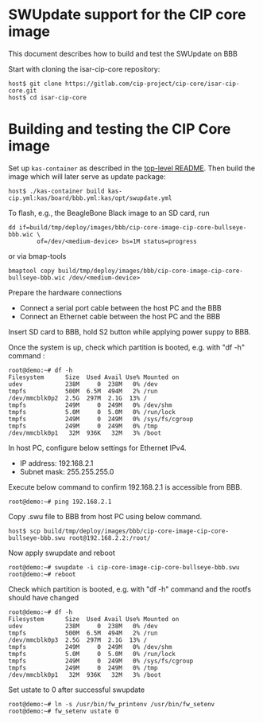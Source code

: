 # SWUpdate support for the CIP core image

This document describes how to build and test the SWUpdate on BBB

Start with cloning the isar-cip-core repository:
```
host$ git clone https://gitlab.com/cip-project/cip-core/isar-cip-core.git
host$ cd isar-cip-core
```

# Building and testing the CIP Core image

Set up `kas-container` as described in the [top-level README](../README.md).
Then build the image which will later serve as update package:
```
host$ ./kas-container build kas-cip.yml:kas/board/bbb.yml:kas/opt/swupdate.yml
```

To flash, e.g., the BeagleBone Black image to an SD card, run
```
dd if=build/tmp/deploy/images/bbb/cip-core-image-cip-core-bullseye-bbb.wic \
        of=/dev/<medium-device> bs=1M status=progress
```

or via bmap-tools
```
bmaptool copy build/tmp/deploy/images/bbb/cip-core-image-cip-core-bullseye-bbb.wic /dev/<medium-device>
```

Prepare the hardware connections

* Connect a serial port cable between the host PC and the BBB
* Connect an Ethernet cable between the host PC and the BBB

Insert SD card to BBB, hold S2 button while applying power suppy to BBB.

Once the system is up, check which partition is booted, e.g. with "df -h" command :
```
root@demo:~# df -h
Filesystem      Size  Used Avail Use% Mounted on
udev            238M     0  238M   0% /dev
tmpfs           500M  6.5M  494M   2% /run
/dev/mmcblk0p2  2.5G  297M  2.1G  13% /
tmpfs           249M     0  249M   0% /dev/shm
tmpfs           5.0M     0  5.0M   0% /run/lock
tmpfs           249M     0  249M   0% /sys/fs/cgroup
tmpfs           249M     0  249M   0% /tmp
/dev/mmcblk0p1   32M  936K   32M   3% /boot
```

In host PC, configure below settings for Ethernet IPv4. 

* IP address: 192.168.2.1
* Subnet mask: 255.255.255.0

Execute below command to confirm 192.168.2.1 is accessible from BBB.
```
root@demo:~# ping 192.168.2.1
```

Copy .swu file to BBB from host PC using below command.
```
host$ scp build/tmp/deploy/images/bbb/cip-core-image-cip-core-bullseye-bbb.swu root@192.168.2.2:/root/
```

Now apply swupdate and reboot
```
root@demo:~# swupdate -i cip-core-image-cip-core-bullseye-bbb.swu
root@demo:~# reboot
```

Check which partition is booted, e.g. with "df -h" command and the rootfs should have changed
```
root@demo:~# df -h
Filesystem      Size  Used Avail Use% Mounted on
udev            238M     0  238M   0% /dev
tmpfs           500M  6.5M  494M   2% /run
/dev/mmcblk0p3  2.5G  297M  2.1G  13% /
tmpfs           249M     0  249M   0% /dev/shm
tmpfs           5.0M     0  5.0M   0% /run/lock
tmpfs           249M     0  249M   0% /sys/fs/cgroup
tmpfs           249M     0  249M   0% /tmp
/dev/mmcblk0p1   32M  936K   32M   3% /boot
```

Set ustate to 0 after successful swupdate
```
root@demo:~# ln -s /usr/bin/fw_printenv /usr/bin/fw_setenv
root@demo:~# fw_setenv ustate 0
```
